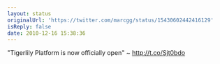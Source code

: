 ```yaml
---
layout: status
originalUrl: 'https://twitter.com/marcgg/status/15430602442416129'
isReply: false
date: 2010-12-16 15:38:36
---
```


"Tigerlily Platform is now officially open" ~ http://t.co/Sjt0bdo
